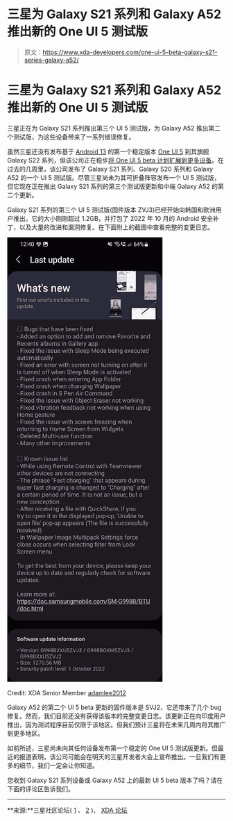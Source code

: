 # 三星为 Galaxy S21 系列和 Galaxy A52 推出新的 One UI 5 测试版

> 原文：<https://www.xda-developers.com/one-ui-5-beta-galaxy-s21-series-galaxy-a52/>

# 三星为 Galaxy S21 系列和 Galaxy A52 推出新的 One UI 5 测试版

三星正在为 Galaxy S21 系列推出第三个 UI 5 测试版，为 Galaxy A52 推出第二个测试版，为这些设备带来了一系列错误修复。

虽然三星还没有发布基于 [Android 13](https://www.xda-developers.com/android-13/) 的第一个稳定版本 [One UI 5](https://www.xda-developers.com/samsung-one-ui-5-open-beta-hands-on/) 到其旗舰 Galaxy S22 系列，但该公司正在稳步[将 One UI 5 beta 计划扩展到更多设备](https://www.xda-developers.com/samsung-galaxy-one-ui-5-android-13-update-tracker/)。在过去的几周里，该公司发布了 Galaxy S21 系列、Galaxy S20 系列和 Galaxy A52 的一个 UI 5 测试版。尽管三星尚未为其可折叠阵容发布一个 UI 5 测试版，但它现在正在推出 Galaxy S21 系列的第三个测试版更新和中端 Galaxy A52 的第二个更新。

Galaxy S21 系列的第三个 UI 5 测试版(固件版本 ZVJ3)已经开始向韩国和欧洲用户推出。它的大小刚刚超过 1.2GB，并打包了 2022 年 10 月的 Android 安全补丁，以及大量的改进和漏洞修复。在下面附上的截图中查看完整的变更日志。

 <picture>![Galaxy S21 Ultra One UI 5 beta 3 changelog.](img/8a7f179a21bbea9895e8e9e6894d0526.png)</picture> 

Credit: XDA Senior Member [adamlee2012](https://forum.xda-developers.com/m/adamlee2012.4685262/)

Galaxy A52 的第二个 UI 5 beta 更新的固件版本是 SVJ2，它还带来了几个 bug 修复。然而，我们目前还没有获得该版本的完整变更日志。该更新正在向印度用户推出，因为测试程序目前仅限于该地区。但我们预计三星将在未来几周内将其推广到更多地区。

如前所述，三星尚未向其任何设备发布第一个稳定的 One UI 5 测试版更新。但最近的报道表明，该公司可能会在明天的三星开发者大会上宣布推出。一旦我们有更多的细节，我们一定会让你知道。

您收到 Galaxy S21 系列设备或 Galaxy A52 上的最新 UI 5 beta 版本了吗？请在下面的评论区告诉我们。

* * *

**来源:**三星社区论坛( [1](https://r1.community.samsung.com/t5/%EA%B0%A4%EB%9F%AD%EC%8B%9C-s/%EA%B0%A4%EB%9F%AD%EC%8B%9C21-%EB%B2%A0%ED%83%803%EC%B0%A8-%EC%97%85%EB%8D%B0%EC%9D%B4%ED%8A%B8/td-p/19089294) 、 [2](https://r2.community.samsung.com/t5/Galaxy-A/One-UI-5-Beta-for-Galaxy-A52/td-p/12295956/page/28) )、 [XDA 论坛](https://forum.xda-developers.com/t/one-ui-5-0-beta-exynos-official-android-13.4486617/page-51#post-87556113)